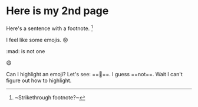 # Here is my 2nd page


Here's a sentence with a footnote. [^1]

I feel like some emojis. 😠

:mad: is not one

😄

Can I highlight an emoji? Let's see: ==🔫==. I guess ==not==. Wait I can't figure out how to highlight.

[^1]: ~Strikethrough footnote?~

